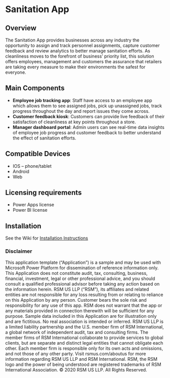 # Sanitation App
## Overview
The Sanitation App provides businesses across any industry the opportunity to assign and track personnel assignments, capture customer feedback and review analytics to better manage sanitation efforts. As cleanliness moves to the forefront of business’ priority list, this solution offers employees, management and customers the assurance that retailers are taking every measure to make their environments the safest for everyone. 

## Main Components
- **Employee job tracking app**: Staff have access to an employee app which allows them to see assigned jobs, pick up unassigned jobs, track progress throughout the day and report issues they come across.
- **Customer feedback kiosk**: Customers can provide live feedback of their satisfaction of cleanliness at key points throughout a store.
- **Manager dashboard portal**: Admin users can see real-time data insights of employee job progress and customer feedback to better understand the effect of sanitation efforts.

## Compatible Devices
- IOS – phone/tablet
- Android
- Web

## Licensing requirements
- Power Apps license
- Power BI license 

## Installation
See the Wiki for [Installation Instructions](https://github.com/RSMUSD365/PowerPlatform-CleanlinessSolution/wiki)

### Disclaimer
This application template (“Application”) is a sample and may be used with Microsoft Power Platform for dissemination of reference information only. This Application does not constitute audit, tax, consulting, business, financial, investment, legal or other professional advice, and you should consult a qualified professional advisor before taking any action based on the information herein. RSM US LLP (“RSM”), its affiliates and related entities are not responsible for any loss resulting from or relating to reliance on this Application by any person. Customer bears the sole risk and responsibility for any use of this app. RSM does not warrant that the app or any materials provided in connection therewith will be sufficient for any purpose. Sample data included in this Application are for illustration only and are fictitious. No real association is intended or inferred.
RSM US LLP is a limited liability partnership and the U.S. member firm of RSM International, a global network of independent audit, tax and consulting firms. The member firms of RSM International collaborate to provide services to global clients, but are separate and distinct legal entities that cannot obligate each other. Each member firm is responsible only for its own acts and omissions, and not those of any other party. Visit rsmus.com/aboutus for more information regarding RSM US LLP and RSM International. 
RSM, the RSM logo and the power of being understood are registered trademarks of RSM International Association. 
© 2020 RSM US LLP. All Rights Reserved.
